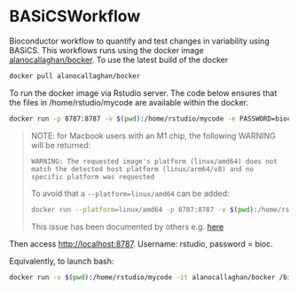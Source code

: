 # BASiCSWorkflow

Bioconductor workflow to quantify and test changes in variability using BASiCS.
This workflows runs using the docker image 
[alanocallaghan/bocker](https://hub.docker.com/repository/docker/alanocallaghan/bocker).
To use the latest build of the docker
```bash
docker pull alanocallaghan/bocker
```

To run the docker image via Rstudio server. The code below ensures that the files in 
/home/rstudio/mycode are available within the docker.

```bash
docker run -p 8787:8787 -v $(pwd):/home/rstudio/mycode -e PASSWORD=bioc alanocallaghan/bocker
```

> NOTE: for Macbook users with an M1 chip, the following WARNING will be returned:
> 
> ```WARNING: The requested image's platform (linux/amd64) does not match the detected host platform (linux/arm64/v8) and no specific platform was requested```
> 
> To avoid that a `--platform=linux/amd64` can be added:
> 
> ```bash
> docker run --platform=linux/amd64 -p 8787:8787 -v $(pwd):/home/rstudio/mycode -e PASSWORD=bioc alanocallaghan/bocker
> ```
> 
> This issue has been documented by others e.g. [here](https://stackoverflow.com/questions/66662820/m1-docker-preview-and-keycloak-images-platform-linux-amd64-does-not-match-th)

Then access [http://localhost:8787](http://localhost:8787).
Username: rstudio, password = bioc.


Equivalently, to launch bash:
```bash
docker run -v $(pwd):/home/rstudio/mycode -it alanocallaghan/bocker /bin/bash
```
